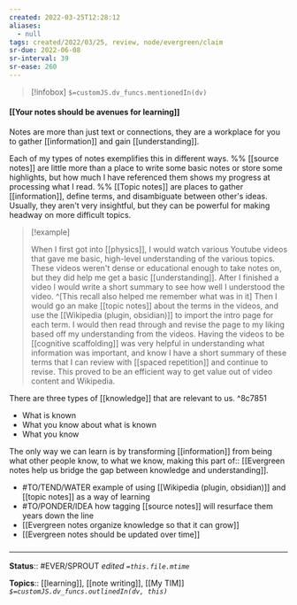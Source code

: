 ```yaml
---
created: 2022-03-25T12:28:12 
aliases:
  - null
tags: created/2022/03/25, review, node/evergreen/claim
sr-due: 2022-06-08
sr-interval: 39
sr-ease: 260
---
```

> [!infobox]
`$=customJS.dv_funcs.mentionedIn(dv)`

#### [[Your notes should be avenues for learning]] 

Notes are more than just text or connections, they are a workplace for you to gather [[information]] and gain [[understanding]].

Each of my types of notes exemplifies this in different ways.
%% [[source notes]] are little more than a place to write some basic notes or store some highlights, but how much I have referenced them shows my progress at processing what I read.  %%
[[Topic notes]] are places to gather [[information]], define terms, and disambiguate between other's ideas. Usually, they aren't very insightful, but they can be powerful for making headway on more difficult topics.

> [!example]
> 
> When I first got into [[physics]], I would watch various Youtube videos that gave me basic, high-level understanding of the various topics. These videos weren't dense or educational enough to take notes on, but they did help me get a basic [[understanding]]. After I finished a video I would write a short summary to see how well I understood the video. 
> ^[This recall also helped me remember what was in it]
> Then I would go an make [[topic notes]] about the terms in the videos, and use the [[Wikipedia (plugin, obsidian)]] to import the intro page for each term. 
> I would then read through and revise the page to my liking based off my understanding from the videos.
> Having the videos to be [[cognitive scaffolding]] was very helpful in understanding what information was important, and know I have a short summary of these terms that I can review with [[spaced repetition]] and continue to revise. 
> This proved to be an efficient way to get value out of video content and Wikipedia.

There are three types of [[knowledge]] that are relevant to us. ^8c7851
- What is known
- What you know about what is known
- What you know

The only way we can learn is by transforming [[information]] from being what other people know, to what we know,
making this
part of:: [[Evergreen notes help us bridge the gap between knowledge and understanding]].

- #TO/TEND/WATER example of using [[Wikipedia (plugin, obsidian)]] and [[topic notes]] as a way of learning
- #TO/PONDER/IDEA how tagging [[source notes]] will resurface them years down the line
- [[Evergreen notes organize knowledge so that it can grow]]
- [[Evergreen notes should be updated over time]]

### <hr class="footnote"/>

**Status**:: #EVER/SPROUT
*edited `=this.file.mtime`*

**Topics**:: [[learning]], [[note writing]], [[My TIM]]
*`$=customJS.dv_funcs.outlinedIn(dv, this)`*

